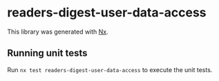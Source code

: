 # readers-digest-user-data-access

This library was generated with [Nx](https://nx.dev).

## Running unit tests

Run `nx test readers-digest-user-data-access` to execute the unit tests.
